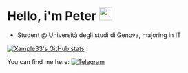 # Hello, i'm Peter <img src="https://raw.githubusercontent.com/MartinHeinz/MartinHeinz/master/wave.gif" width="30px">

- Student @ Università degli studi di Genova, majoring in IT

[![Xample33's GitHub stats](https://github-readme-stats.vercel.app/api?username=xample33)](https://github.com/xample33/github-readme-stats)

You can find me here: 
[![Telegram][1.2]][1]

[1.2]: https://badges.aleen42.com/src/telegram.svg

[1]: https://t.me/xamplee
